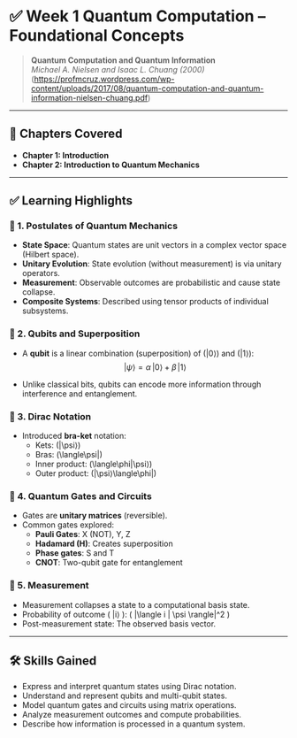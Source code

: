 # ✅ Week 1 Quantum Computation – Foundational Concepts


> **Quantum Computation and Quantum Information**  
> *Michael A. Nielsen and Isaac L. Chuang (2000)*(https://profmcruz.wordpress.com/wp-content/uploads/2017/08/quantum-computation-and-quantum-information-nielsen-chuang.pdf)

---

## 📖 Chapters Covered

- **Chapter 1: Introduction**
- **Chapter 2: Introduction to Quantum Mechanics**

---

## ✅ Learning Highlights

### 🧩 1. Postulates of Quantum Mechanics
- **State Space**: Quantum states are unit vectors in a complex vector space (Hilbert space).
- **Unitary Evolution**: State evolution (without measurement) is via unitary operators.
- **Measurement**: Observable outcomes are probabilistic and cause state collapse.
- **Composite Systems**: Described using tensor products of individual subsystems.

### 🧠 2. Qubits and Superposition
- A **qubit** is a linear combination (superposition) of \(|0⟩\) and \(|1⟩\):
$$
|\psi\rangle = \alpha\,|0\rangle + \beta\,|1\rangle
$$

- Unlike classical bits, qubits can encode more information through interference and entanglement.

### 📐 3. Dirac Notation
- Introduced **bra-ket** notation:
  - Kets: \(|\psi⟩\)
  - Bras: \(\langle\psi|\)
  - Inner product: \(\langle\phi|\psi⟩\)
  - Outer product: \(|\psi⟩\langle\phi|\)

### 🔁 4. Quantum Gates and Circuits
- Gates are **unitary matrices** (reversible).
- Common gates explored:
  - **Pauli Gates**: X (NOT), Y, Z
  - **Hadamard (H)**: Creates superposition
  - **Phase gates**: S and T
  - **CNOT**: Two-qubit gate for entanglement

### 🎲 5. Measurement
- Measurement collapses a state to a computational basis state.
- Probability of outcome \( |i⟩ \): \( |\langle i | \psi \rangle|^2 \)
- Post-measurement state: The observed basis vector.

---

## 🛠 Skills Gained

- Express and interpret quantum states using Dirac notation.
- Understand and represent qubits and multi-qubit states.
- Model quantum gates and circuits using matrix operations.
- Analyze measurement outcomes and compute probabilities.
- Describe how information is processed in a quantum system.
